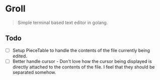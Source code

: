 # Groll

> Simple terminal based text editor in golang.


## Todo

- [ ] Setup PieceTable to handle the contents of the file currently being edited.
- [ ] Better handle cursor
        - Don't love how the cursor being displayed is directly attached to the contents of the file. I feel that they should be separated somehow. 